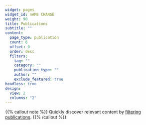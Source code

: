 ```yaml
---
widget: pages
widget_id: nAME CHANGE
weight: 90
title: Publications
subtitle: ""
content:
  page_type: publication
  count: 6
  offset: 0
  order: desc
  filters:
    tag: ""
    category: ""
    publication_type: ""
    author: ""
    exclude_featured: true
headless: true
design:
  view: 2
  columns: "2"
---
```


{{% callout note %}}
Quickly discover relevant content by [filtering publications](./publication/).
{{% /callout %}}
